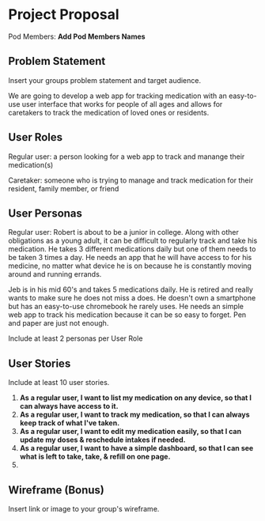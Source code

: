 # Project Proposal

Pod Members: **Add Pod Members Names**

## Problem Statement

Insert your groups problem statement and target audience.

We are going to develop a web app for tracking medication with an easy-to-use user interface that works for people of all ages and allows for caretakers to track the medication of loved ones or residents.


## User Roles

Regular user: a person looking for a web app to track and manange their medication(s)

Caretaker: someone who is trying to manage and track medication for their resident, family member, or friend

## User Personas

Regular user:
  Robert is about to be a junior in college. Along with other obligations as a young
  adult, it can be difficult to regularly track and take his medication. He takes 3
  different medications daily but one of them needs to be taken 3 times a day. He
  needs an app that he will have access to for his medicine, no matter what device 
  he is on because he is constantly moving around and running errands.
  
  Jeb is in his mid 60's and takes 5 medications daily. He is retired and really
  wants to make sure he does not miss a does. He doesn't own a smartphone but has an
  easy-to-use chromebook he rarely uses. He needs an simple web app to track his
  medication because it can be so easy to forget. Pen and paper are just not enough.


Include at least 2 personas per User Role

## User Stories

Include at least 10 user stories.

1. **As a regular user, I want to list my medication on any device, so that I can always have access to it.**
2. **As a regular user, I want to track my medication, so that I can always keep track of what I've taken.**
3. **As a regular user, I want to edit my medication easily, so that I can update my doses & reschedule intakes if needed.**
4. **As a regular user, I want to have a simple dashboard, so that I can see what is left to take, take, & refill on one page.**
5. 




## Wireframe (Bonus)

Insert link or image to your group's wireframe. 
